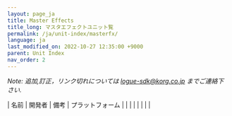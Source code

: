 ```yaml
---
layout: page_ja
title: Master Effects
title_long: マスタエフェクトユニット覧
permalink: /ja/unit-index/masterfx/
language: ja
last_modified_on: 2022-10-27 12:35:00 +9000
parent: Unit Index
nav_order: 2
---
```


_Note: 追加,訂正，リンク切れについては logue-sdk@korg.co.jp までご連絡下さい._

| 名前 | 開発者 | 備考 | プラットフォーム |  |
|  |  |  |  |  |

